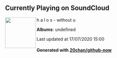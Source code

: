 ## Currently Playing on SoundCloud

[<img align="left" width="100" src="https://i1.sndcdn.com/artworks-000259752467-gl7e3v-t120x120.jpg">](https://soundcloud.com/halosbeats/track-4)

h a l o s - without u

**Albums**: undefined

Last updated at 17/07/2020 15:00

#### Generated with [20chan/github-now](https://github.com/20chan/github-now)


<!--
**20chan/20chan** is a ✨ _special_ ✨ repository because its `README.md` (this file) appears on your GitHub profile.

Here are some ideas to get you started:

- 🔭 I’m currently working on ...
- 🌱 I’m currently learning ...
- 👯 I’m looking to collaborate on ...
- 🤔 I’m looking for help with ...
- 💬 Ask me about ...
- 📫 How to reach me: ...
- 😄 Pronouns: ...
- ⚡ Fun fact: ...
-->
